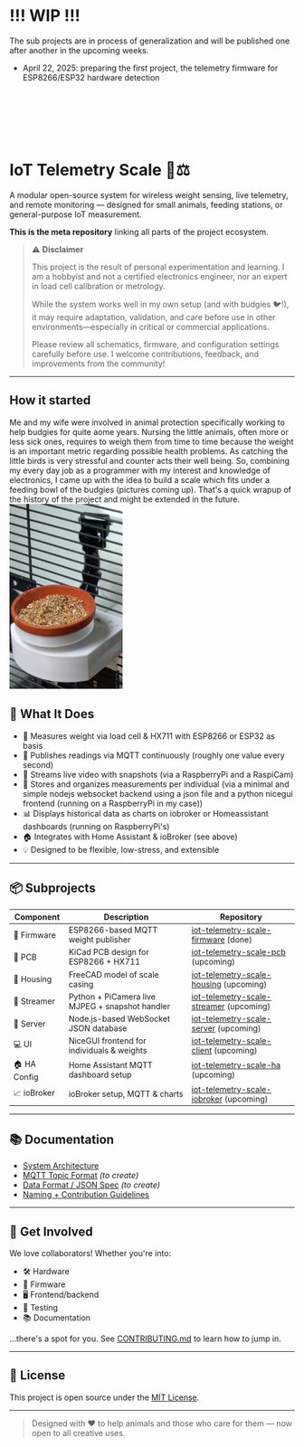 # !!! WIP !!!
The sub projects are in process of generalization and will be published one after another in the upcoming weeks. 
* April 22, 2025: preparing the first project, the telemetry firmware for ESP8266/ESP32 hardware detection

<br><br><br><br><br>

# IoT Telemetry Scale 📡⚖️

A modular open-source system for wireless weight sensing, live telemetry, and remote monitoring — designed for small animals, feeding stations, or general-purpose IoT measurement.

**This is the meta repository** linking all parts of the project ecosystem.

> ⚠️ **Disclaimer**
> 
> This project is the result of personal experimentation and learning. I am a hobbyist and not a certified electronics engineer, nor an expert in load cell calibration or metrology.
> 
> While the system works well in my own setup (and with budgies 🐦!), it may require adaptation, validation, and care before use in other environments—especially in critical or commercial applications.
> 
> Please review all schematics, firmware, and configuration settings carefully before use. I welcome contributions, feedback, and improvements from the community!

---

## How it started

Me and my wife were involved in animal protection specifically working to help budgies for quite aome years. Nursing the little animals, often more or less sick ones, requires to weigh them from time to time because the weight is an important metric regarding possible health problems. As catching the little birds is very stressful and counter acts their well being.
So, combining my every day job as a programmer with my interest and knowledge of electronics, I came up with the idea to build a scale which fits under a feeding bowl of the budgies (pictures coming up).
That's a quick wrapup of the history of the project and might be extended in the future.
<br>
<img src="/assets/img/WeighingScale_Current.jpg" alt="Our current setup" width="200"/>

## 🔧 What It Does

- 📏 Measures weight via load cell & HX711 with ESP8266 or ESP32 as basis
- 📶 Publishes readings via MQTT continuously (roughly one value every second)
- 🎥 Streams live video with snapshots (via a RaspberryPi and a RaspiCam)
- 🧠 Stores and organizes measurements per individual (via a minimal and simple nodejs websocket backend using a json file and a python nicegui frontend (running on a RaspberryPi in my case))
- 📊 Displays historical data as charts on iobroker or Homeassistant dashboards (running on RaspberryPi's) 
- 🏠 Integrates with Home Assistant & ioBroker (see above)
- 💡 Designed to be flexible, low-stress, and extensible

---

## 📦 Subprojects

| Component | Description | Repository |
|----------|-------------|------------|
| 🧠 Firmware | ESP8266-based MQTT weight publisher | [iot-telemetry-scale-firmware](https://github.com/yourusername/iot-telemetry-scale-firmware) (done) |
| 🔌 PCB | KiCad PCB design for ESP8266 + HX711 | [iot-telemetry-scale-pcb](https://github.com/yourusername/iot-telemetry-scale-pcb) (upcoming) |
| 🧱 Housing | FreeCAD model of scale casing | [iot-telemetry-scale-housing](https://github.com/yourusername/iot-telemetry-scale-housing) (upcoming) |
| 📸 Streamer | Python + PiCamera live MJPEG + snapshot handler | [iot-telemetry-scale-streamer](https://github.com/yourusername/iot-telemetry-scale-streamer) (upcoming) |
| 🔌 Server | Node.js-based WebSocket JSON database | [iot-telemetry-scale-server](https://github.com/yourusername/iot-telemetry-scale-server) (upcoming) |
| 💻 UI | NiceGUI frontend for individuals & weights | [iot-telemetry-scale-client](https://github.com/yourusername/iot-telemetry-scale-client) (upcoming) |
| 🏠 HA Config | Home Assistant MQTT dashboard setup | [iot-telemetry-scale-ha](https://github.com/yourusername/iot-telemetry-scale-ha) (upcoming) |
| 📈 ioBroker | ioBroker setup, MQTT & charts | [iot-telemetry-scale-iobroker](https://github.com/yourusername/iot-telemetry-scale-iobroker) (upcoming) |

---

## 📚 Documentation

- [System Architecture](docs/ARCHITECTURE.md)
- [MQTT Topic Format](docs/mqtt.md) *(to create)*
- [Data Format / JSON Spec](docs/data-structure.md) *(to create)*
- [Naming + Contribution Guidelines](CONTRIBUTING.md)

---

## 🙌 Get Involved

We love collaborators! Whether you're into:
- 🛠️ Hardware
- 🧠 Firmware
- 🖥️ Frontend/backend
- 🧪 Testing
- 📚 Documentation

…there's a spot for you. See [CONTRIBUTING.md](CONTRIBUTING.md) to learn how to jump in.

---

## 📜 License

This project is open source under the [MIT License](LICENSE).

---
> Designed with ❤️ to help animals and those who care for them — now open to all creative uses.
